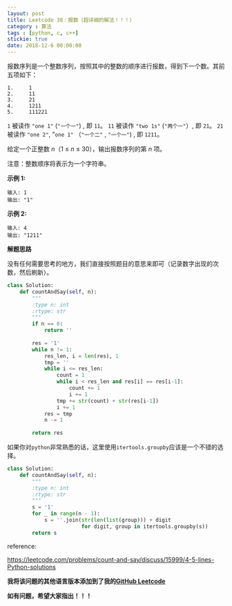 ```yaml
---
layout: post
title: Leetcode 38：报数（超详细的解法！！！）
category : 算法
tags : [python, c, c++]
stickie: true
date: 2018-12-6 00:00:00
---
```


报数序列是一个整数序列，按照其中的整数的顺序进行报数，得到下一个数。其前五项如下：

```
1.     1
2.     11
3.     21
4.     1211
5.     111221
```

`1` 被读作  `"one 1"`  (`"一个一"`) , 即 `11`。
`11` 被读作 `"two 1s"` (`"两个一"`）, 即 `21`。
`21` 被读作 `"one 2"`,  "`one 1"` （`"一个二"` ,  `"一个一"`) , 即 `1211`。

给定一个正整数 *n*（1 ≤ *n* ≤ 30），输出报数序列的第 *n* 项。

注意：整数顺序将表示为一个字符串。

**示例 1:**

```
输入: 1
输出: "1"
```

**示例 2:**

```
输入: 4
输出: "1211"
```

**解题思路**

没有任何需要思考的地方，我们直接按照题目的意思来即可（记录数字出现的次数，然后刷新）。

```python
class Solution:
    def countAndSay(self, n):
        """
        :type n: int
        :rtype: str
        """
        if n == 0:
            return ''
        
        res = '1'
        while n != 1:
            res_len, i = len(res), 1
            tmp = ''
            while i <= res_len:
                count = 1
                while i < res_len and res[i] == res[i-1]:
                    count += 1
                    i += 1
                tmp += str(count) + str(res[i-1])
                i += 1
            res = tmp
            n -= 1
            
        return res
```

如果你对`python`非常熟悉的话，这里使用`itertools.groupby`应该是一个不错的选择。

```python
class Solution:
    def countAndSay(self, n):
        """
        :type n: int
        :rtype: str
        """
        s = '1'
        for _ in range(n - 1):
            s = ''.join(str(len(list(group))) + digit
                        for digit, group in itertools.groupby(s))
        return s
```

reference:

https://leetcode.com/problems/count-and-say/discuss/15999/4-5-lines-Python-solutions

**我将该问题的其他语言版本添加到了我的[GitHub Leetcode](https://github.com/luliyucoordinate/Leetcode)**

**如有问题，希望大家指出！！！**